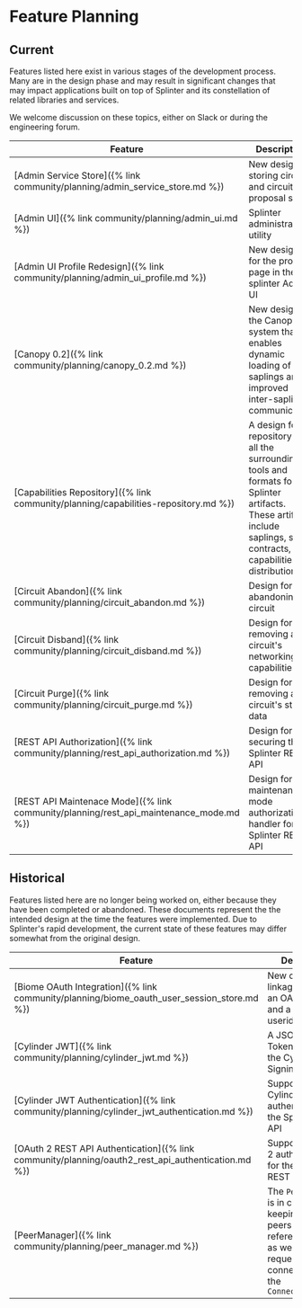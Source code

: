 # Feature Planning
<!--
  Copyright 2018-2021 Cargill Incorporated
  Licensed under Creative Commons Attribution 4.0 International License
  https://creativecommons.org/licenses/by/4.0/
-->

## Current

Features listed here exist in various stages of the development process.  Many
are in the design phase and may result in significant changes that may impact
applications built on top of Splinter and its constellation of related libraries
and services.

We welcome discussion on these topics, either on Slack or during the engineering
forum.

| Feature | Description |
| ------- | ----------- |
| [Admin Service Store]({% link community/planning/admin_service_store.md %}) | New design for storing circuit and circuit proposal state |
| [Admin UI]({% link community/planning/admin_ui.md %}) | Splinter administration utility |
| [Admin UI Profile Redesign]({% link community/planning/admin_ui_profile.md %}) | New designs for the profile page in the splinter Admin UI |
| [Canopy 0.2]({% link community/planning/canopy_0.2.md %}) | New design of the Canopy system that enables dynamic loading of saplings and improved inter-sapling communication |
| [Capabilities Repository]({% link community/planning/capabilities-repository.md %}) | A design for a repository and all the surrounding tools and formats for Splinter artifacts. These artifacts include saplings, smart contracts, and capabilities distributions. |
| [Circuit Abandon]({% link community/planning/circuit_abandon.md %}) | Design for abandoning a circuit |
| [Circuit Disband]({% link community/planning/circuit_disband.md %}) | Design for removing a circuit's networking capabilities |
| [Circuit Purge]({% link community/planning/circuit_purge.md %}) | Design for removing a circuit's state data |
| [REST API Authorization]({% link community/planning/rest_api_authorization.md %}) | Design for securing the Splinter REST API |
| [REST API Maintenace Mode]({% link community/planning/rest_api_maintenance_mode.md %}) | Design for the maintenance mode authorization handler for the Splinter REST API |

## Historical

Features listed here are no longer being worked on, either because they have
been completed or abandoned. These documents represent the the intended design
at the time the features were implemented. Due to Splinter's rapid development,
the current state of these features may differ somewhat from the original
design.

| Feature | Description | Implemented |
| ------- | ----------- | ------- |
| [Biome OAuth Integration]({% link community/planning/biome_oauth_user_session_store.md %}) | New design for a linkage between an OAuth user id and a biome userid | v0.6 |
| [Cylinder JWT]({% link community/planning/cylinder_jwt.md %}) | A JSON Web Token module for the Cylinder Signing library | v0.6 |
| [Cylinder JWT Authentication]({% link community/planning/cylinder_jwt_authentication.md %}) | Support of Cylinder JWT authentication for the Splinter REST API | v0.6 |
| [OAuth 2 REST API Authentication]({% link community/planning/oauth2_rest_api_authentication.md %}) | Support of OAuth 2 authentication for the Splinter REST API | v0.6 |
| [PeerManager]({% link community/planning/peer_manager.md %}) | The `PeerManager` is in charge of keeping track of peers and their reference counts, as well as requesting connections from the `ConnectionManager` | v0.6 |

